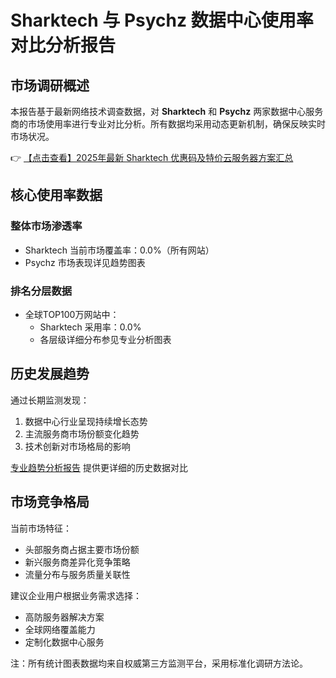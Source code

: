 # Sharktech 与 Psychz 数据中心使用率对比分析报告

## 市场调研概述

本报告基于最新网络技术调查数据，对 **Sharktech** 和 **Psychz** 两家数据中心服务商的市场使用率进行专业对比分析。所有数据均采用动态更新机制，确保反映实时市场状况。

👉 [【点击查看】2025年最新 Sharktech 优惠码及特价云服务器方案汇总](https://bit.ly/Sharktech)

## 核心使用率数据

### 整体市场渗透率
- Sharktech 当前市场覆盖率：0.0%（所有网站）
- Psychz 市场表现详见趋势图表

### 排名分层数据
- 全球TOP100万网站中：
  - Sharktech 采用率：0.0%
  - 各层级详细分布参见专业分析图表

## 历史发展趋势

通过长期监测发现：
1. 数据中心行业呈现持续增长态势
2. 主流服务商市场份额变化趋势
3. 技术创新对市场格局的影响

[专业趋势分析报告](https://bit.ly/Sharktech) 提供更详细的历史数据对比

## 市场竞争格局

当前市场特征：
- 头部服务商占据主要市场份额
- 新兴服务商差异化竞争策略
- 流量分布与服务质量关联性

建议企业用户根据业务需求选择：
- 高防服务器解决方案
- 全球网络覆盖能力
- 定制化数据中心服务

注：所有统计图表数据均来自权威第三方监测平台，采用标准化调研方法论。